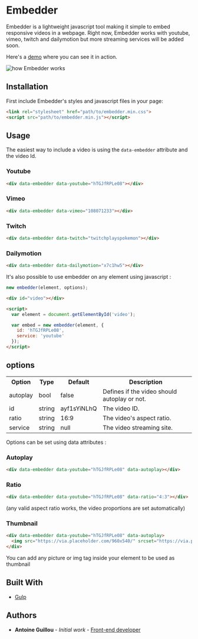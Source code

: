# Embedder

Embedder is a lightweight javascript tool making it simple to embed responsive videos in a webpage. Right now, Embedder works with youtube, vimeo, twitch and dailymotion but more streaming services will be added soon.

Here's a [demo](https://antoineguillou.github.io/embedder/) where you can see it in action.

![how Embedder works](https://i.imgur.com/Wj9SMKX.jpg)

## Installation

First include Embedder's styles and javascript files in your page:

```html
<link rel="stylesheet" href="path/to/embedder.min.css">
<script src="path/to/embedder.min.js"></script>
```

## Usage

The easiest way to include a video is using the `data-embedder` attribute and the video Id.

### Youtube
```html
<div data-embedder data-youtube="hTGJfRPLe08"></div>
```

### Vimeo
```html
<div data-embedder data-vimeo="108071233"></div>
```

### Twitch
```html
<div data-embedder data-twitch="twitchplayspokemon"></div>
```

### Dailymotion
```html
<div data-embedder data-dailymotion="x7c1hw5"></div>
```

It's also possible to use embedder on any element using javascript :

```javascript
new embedder(element, options);
```

```html
<div id="video"></div>

<script>
  var element = document.getElementById('video');

  var embed = new embedder(element, {
    id: 'hTGJfRPLe08',
    service: 'youtube'
  });
</script>
```

## options

<table>
  <tr>
    <th>Option</th><th>Type</th><th>Default</th><th>Description</th>
  </tr>
  <tr>
    <td>autoplay</td><td>bool</td><td>false</td><td>Defines if the video should autoplay or not.</td>
  </tr>
  <tr>
    <td>id</td><td>string</td><td>ayf1sYiNLhQ</td><td>The video ID.</td>
  </tr>
  <tr>
    <td>ratio</td><td>string</td><td>16:9</td><td>The video's aspect ratio.</td>
  </tr>
  <tr>
    <td>service</td><td>string</td><td>null</td><td>The video streaming site.</td>
  </tr>
</table>

Options can be set using data attributes :

### Autoplay
```html
<div data-embedder data-youtube="hTGJfRPLe08" data-autoplay></div>
```

### Ratio
```html
<div data-embedder data-youtube="hTGJfRPLe08" data-ratio="4:3"></div>
```
(any valid aspect ratio works, the video proportions are set automatically)

### Thumbnail
```html
<div data-embedder data-youtube="hTGJfRPLe08" data-autoplay>
  <img src="https://via.placeholder.com/960x540/" srcset="https://via.placeholder.com/1920x1080/ 2x" alt="">
</div>
```
You can add any picture or img tag inside your element to be used as thumbnail

## Built With

* [Gulp](https://gulpjs.com/) 

## Authors

* **Antoine Guillou** - *Initial work* - [Front-end developer](https://antoineguillou.fr)
